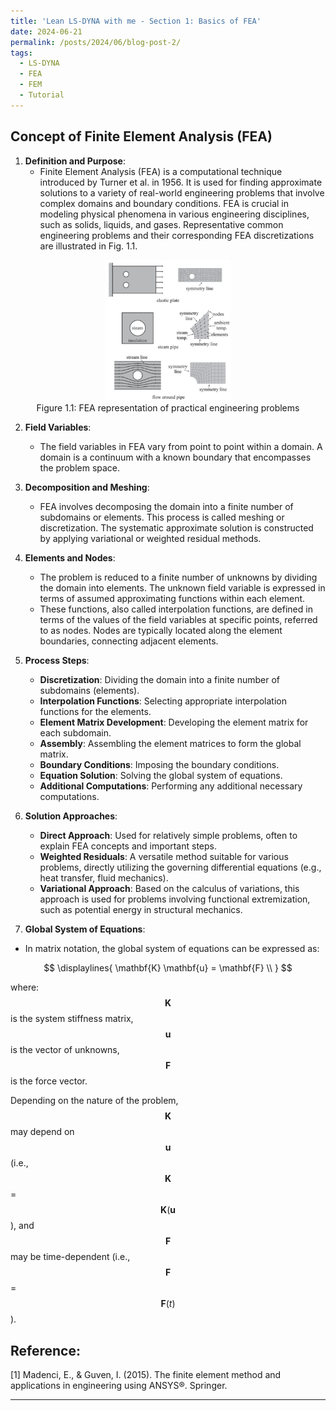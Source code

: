 ```yaml
---
title: 'Lean LS-DYNA with me - Section 1: Basics of FEA'
date: 2024-06-21
permalink: /posts/2024/06/blog-post-2/
tags:
  - LS-DYNA
  - FEA
  - FEM
  - Tutorial
---
```


## Concept of Finite Element Analysis (FEA)

1. **Definition and Purpose**:
   - Finite Element Analysis (FEA) is a computational technique introduced by Turner et al. in 1956. It is used for finding approximate solutions to a variety of real-world engineering problems that involve complex domains and boundary conditions. FEA is crucial in modeling physical phenomena in various engineering disciplines, such as solids, liquids, and gases. Representative common engineering  problems and their corresponding FEA discretizations are illustrated in Fig. 1.1.


<div style="text-align: center;">
  <figure>
    <img src='/images/learn_ls_dyna_with_me/section_1/fig1.1.JPG' width='200px' alt='Figure 1.1: FEA representation of practical engineering problems' />
    <figcaption>Figure 1.1: FEA representation of practical engineering problems</figcaption>
  </figure>
</div>



2. **Field Variables**:
   - The field variables in FEA vary from point to point within a domain. A domain is a continuum with a known boundary that encompasses the problem space.

3. **Decomposition and Meshing**:
   - FEA involves decomposing the domain into a finite number of subdomains or elements. This process is called meshing or discretization. The systematic approximate solution is constructed by applying variational or weighted residual methods.
  




4. **Elements and Nodes**:
   - The problem is reduced to a finite number of unknowns by dividing the domain into elements. The unknown field variable is expressed in terms of assumed approximating functions within each element.
   - These functions, also called interpolation functions, are defined in terms of the values of the field variables at specific points, referred to as nodes. Nodes are typically located along the element boundaries, connecting adjacent elements.

5. **Process Steps**:
   - **Discretization**: Dividing the domain into a finite number of subdomains (elements).
   - **Interpolation Functions**: Selecting appropriate interpolation functions for the elements.
   - **Element Matrix Development**: Developing the element matrix for each subdomain.
   - **Assembly**: Assembling the element matrices to form the global matrix.
   - **Boundary Conditions**: Imposing the boundary conditions.
   - **Equation Solution**: Solving the global system of equations.
   - **Additional Computations**: Performing any additional necessary computations.

6. **Solution Approaches**:
   - **Direct Approach**: Used for relatively simple problems, often to explain FEA concepts and important steps.
   - **Weighted Residuals**: A versatile method suitable for various problems, directly utilizing the governing differential equations (e.g., heat transfer, fluid mechanics).
   - **Variational Approach**: Based on the calculus of variations, this approach is used for problems involving functional extremization, such as potential energy in structural mechanics.

7. **Global System of Equations**:

- In matrix notation, the global system of equations can be expressed as:

$$
\displaylines{
\mathbf{K} \mathbf{u} = \mathbf{F} \\
}
$$

where:  
$$\mathbf{K}$$ is the system stiffness matrix,  
$$\mathbf{u}$$ is the vector of unknowns,  
$$\mathbf{F}$$ is the force vector.  

Depending on the nature of the problem, $$\mathbf{K}$$ may depend on $$\mathbf{u}$$ (i.e., $$\mathbf{K}$$ = $$\mathbf{K}(\mathbf{u}$$), and $$\mathbf{F}$$ may be time-dependent (i.e., $$\mathbf{F}$$ = $$\mathbf{F}(t)$$).


## Reference:
[1] Madenci, E., & Guven, I. (2015). The finite element method and applications in engineering using ANSYS®. Springer.


------
